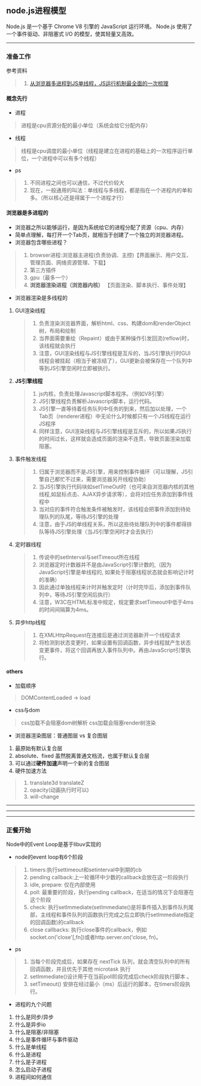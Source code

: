 node.js进程模型
---

Node.js 是一个基于 Chrome V8 引擎的 JavaScript 运行环境。 
Node.js 使用了一个事件驱动、非阻塞式 I/O 的模型，使其轻量又高效。

---

### 准备工作

参考资料
> 1. [从浏览器多进程到JS单线程，JS运行机制最全面的一次梳理](https://segmentfault.com/a/1190000012925872)


#### 概念先行

- 进程
> 进程是cpu资源分配的最小单位（系统会给它分配内存）

- 线程
> 线程是cpu调度的最小单位（线程是建立在进程的基础上的一次程序运行单位，一个进程中可以有多个线程）

- ps
> 1. 不同进程之间也可以通信，不过代价较大
> 1. 现在，一般通用的叫法：单线程与多线程，都是指在一个进程内的单和多。（所以核心还是得属于一个进程才行）

#### 浏览器是多进程的

- 浏览器之所以能够运行，是因为系统给它的进程分配了资源（cpu、内存）
- 简单点理解，每打开一个Tab页，就相当于创建了一个独立的浏览器进程。
- 浏览器包含哪些进程？
> 1. browser进程:浏览器主进程(负责协调、主控)【界面展示、用户交互、管理页面、网络资源管理、下载】
> 1. 第三方插件
> 1. gpu（最多一个）
> 1. **浏览器渲染进程（浏览器内核）** 【页面渲染、脚本执行、事件处理】
- 浏览器渲染是多线程的
 1. GUI渲染线程

    > 1. 负责渲染浏览器界面，解析html、css、构建dom和renderObject树，布局和绘制
    > 1. 当界面需要重绘（Repaint）或由于某种操作引发回流(reflow)时，该线程就会执行
    > 1. 注意，GUI渲染线程与JS引擎线程是互斥的，当JS引擎执行时GUI线程会被挂起（相当于被冻结了），GUI更新会被保存在一个队列中等到JS引擎空闲时立即被执行。
    
 2. **JS引擎线程**

    >1. js内核，负责处理Javascript脚本程序。（例如V8引擎）
    >2. JS引擎线程负责解析Javascript脚本，运行代码。
    >3. JS引擎一直等待着任务队列中任务的到来，然后加以处理，一个Tab页（renderer进程）中无论什么时候都只有一个JS线程在运行JS程序
    >4. 同样注意，GUI渲染线程与JS引擎线程是互斥的，所以如果JS执行的时间过长，这样就会造成页面的渲染不连贯，导致页面渲染加载阻塞。
   
 3. 事件触发线程
   
    >1. 归属于浏览器而不是JS引擎，用来控制事件循环（可以理解，JS引擎自己都忙不过来，需要浏览器另开线程协助）
    >2. 当JS引擎执行代码块如setTimeOut时（也可来自浏览器内核的其他线程,如鼠标点击、AJAX异步请求等），会将对应任务添加到事件线程中
    >3. 当对应的事件符合触发条件被触发时，该线程会把事件添加到待处理队列的队尾，等待JS引擎的处理
    >4. 注意，由于JS的单线程关系，所以这些待处理队列中的事件都得排队等待JS引擎处理（当JS引擎空闲时才会去执行）
    
 4. 定时器线程

    >1. 传说中的setInterval与setTimeout所在线程
    >2. 浏览器定时计数器并不是由JavaScript引擎计数的,（因为JavaScript引擎是单线程的, 如果处于阻塞线程状态就会影响记计时的准确）
    >3. 因此通过单独线程来计时并触发定时（计时完毕后，添加到事件队列中，等待JS引擎空闲后执行）
    >4. 注意，W3C在HTML标准中规定，规定要求setTimeout中低于4ms的时间间隔算为4ms。

 5. 异步http线程

    >1. 在XMLHttpRequest在连接后是通过浏览器新开一个线程请求
    >2. 将检测到状态变更时，如果设置有回调函数，异步线程就产生状态变更事件，将这个回调再放入事件队列中。再由JavaScript引擎执行。

#### others

- 加载顺序
 > DOMContentLoaded -> load

- css与dom
> css加载不会阻塞dom树解析
> css加载会阻塞render树渲染

- 浏览器渲染图层：普通图层 vs 复合图层

 1. 最原始有默认复合层
 1. absolute、fixed 虽然脱离普通文档流，也属于默认复合层
 1. 可以通过**硬件加速**声明一个新的复合图层
 1. 硬件加速方法
 > 1. translate3d translateZ
 > 2. opacity(动画执行时可以)
 > 3. will-change
    
---
---
---

### 正餐开始

Node中的Event Loop是基于libuv实现的

- node的event loop有6个阶段
> 1. timers:执行settimeout和setinterval中到期的cb
> 1. pending callback:上一轮循环中少数的callback会放在这一阶段执行
> 1. idle, prepare: 仅在内部使用
> 1. poll: 最重要的阶段，执行pending callback，在适当的情况下会阻塞在这个阶段
> 1. check: 执行setImmediate(setImmediate()是将事件插入到事件队列尾部，主线程和事件队列的函数执行完成之后立即执行setImmediate指定的回调函数)的callback
> 1. close callbacks: 执行close事件的callback，例如socket.on('close'[,fn])或者http.server.on('close, fn)。

- ps
> 1. 当每个阶段完成后，如果存在 nextTick 队列，就会清空队列中的所有回调函数，并且优先于其他 microtask 执行
> 1. setImmediate()设计用于在当前poll阶段完成后check阶段执行脚本 。
> 1. setTimeout() 安排在经过最小（ms）后运行的脚本，在timers阶段执行。


- 进程的九个问题

1. 什么是同步/异步
1. 什么是异步io
1. 什么是阻塞/非阻塞
1. 什么是事件循环与事件驱动
1. 什么是单线程
1. 什么是进程
1. 什么是子进程
1. 怎么启动子进程
1. 进程间如何通信
